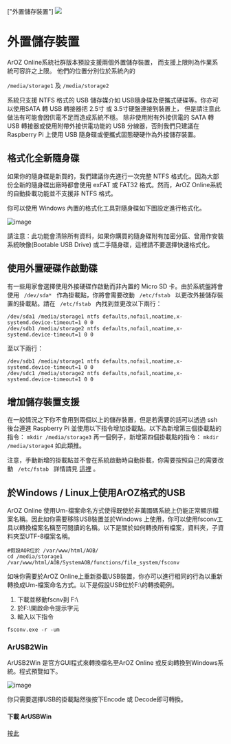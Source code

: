 ["外置儲存裝置"]
<img class="ts fluid image" src="img/extstorage.png">
# 外置儲存裝置
ArOZ Online系統社群版本預設支援兩個外置儲存裝置， 而支援上限則為作業系統可容許之上限。
他們的位置分別位於系統內的

<code>/media/storage1</code> 及 <code>/media/storage2</code>

系統只支援 NTFS 格式的 USB 儲存媒介如 USB隨身碟及便攜式硬碟等。你亦可以使用SATA 轉 USB 轉接器把 2.5寸 或 3.5寸硬盤連接到裝置上， 但是請注意此做法有可能會因供電不足而造成系統不穩。 除非使用附有外接供電的 SATA 轉 USB 轉接器或使用附帶外接供電功能的 USB 分線器，否則我們只建議在 Raspberry Pi 上使用 USB 隨身碟或便攜式固態硬硬作為外接儲存裝置。

## 格式化全新隨身碟
如果你的隨身碟是新買的，我們建議你先進行一次完整 NTFS 格式化。因為大部份全新的隨身碟出廠時都會使用 exFAT 或 FAT32 格式。然而，ArOZ Online系統的自動掛載功能並不支援非 NTFS 格式。

你可以使用 Windows 內置的格式化工具對隨身碟如下圖設定進行格式化。

![image](img/3/0.png)

請注意：此功能會清除所有資料，如果你購買的隨身碟附有加密分區、曾用作安裝系統映像(Bootable USB Drive) 或二手隨身碟，這裡請不要選擇快速格式化。

## 使用外置硬碟作啟動碟
有一些用家會選擇使用外接硬碟作啟動而非內置的 Micro SD 卡。由於系統盤將會使用 <code> /dev/sda* </code> 作為掛載點，你將會需要改動 <code> /etc/fstab </code> 以更改外接儲存裝置的掛載點。請在 <code> /etc/fstab </code> 內找到並更改以下兩行：

```
/dev/sda1 /media/storage1 ntfs defaults,nofail,noatime,x-systemd.device-timeout=1 0 0
/dev/sdb1 /media/storage2 ntfs defaults,nofail,noatime,x-systemd.device-timeout=1 0 0
```

至以下兩行：

```
/dev/sdb1 /media/storage1 ntfs defaults,nofail,noatime,x-systemd.device-timeout=1 0 0
/dev/sdc1 /media/storage2 ntfs defaults,nofail,noatime,x-systemd.device-timeout=1 0 0
```

## 增加儲存裝置支援
在一般情況之下你不會用到兩個以上的儲存裝置，但是若需要的話可以透過 ssh 後台連進 Raspberry Pi 並使用以下指令增加掛載點。以下為新增第三個掛載點的指令：
```mkdir /media/storage3```
再一個例子，新增第四個掛載點的指令：
```mkdir /media/storage4```
如此類推。

注意，手動新增的掛載點並不會在系統啟動時自動掛載，你需要按照自己的需要改動 <code> /etc/fstab </code> 詳情請見 [這裡](https://wiki.debian.org/fstab) 。

## 於Windows / Linux上使用ArOZ格式的USB 
ArOZ Online 使用Um-檔案命名方式使得既使於非萬國碼系統上仍能正常顯示檔案名稱。因此如你需要移除USB裝置並於Windows 上使用，你可以使用fsconv工具以轉換檔案名稱至可閱讀的名稱。以下是關於如何轉換所有檔案，資料夾，子資料夾至UTF-8檔案名稱。

```
#假設AOR位於 /var/www/html/AOB/
cd /media/storage1 
/var/www/html/AOB/SystemAOB/functions/file_system/fsconv
```
如味你需要於ArOZ Online上重新掛載USB裝置，你亦可以進行相同的行為以重新轉換成Um-檔案命名方式。以下是假設USB位於F:\的轉換範例。
1. 下載並移動fscnv到 F:\
2. 於F:\開啟命令提示字元
3. 輸入以下指令
```
fsconv.exe -r -um
```
### ArUSB2Win 
ArUSB2Win 是官方GUI程式來轉換檔名至ArOZ Online 或反向轉換到Windows系統。程式預覽如下。

![image](img/3/1.png)
	
你只需要選擇USB的掛載點然後按下Encode 或 Decode即可轉換。

#### 下載 ArUSBWin
[按此](https://github.com/tobychui/ArUSB2Win/releases)
